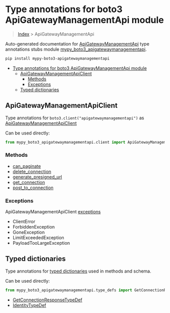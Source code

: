 # Type annotations for boto3 ApiGatewayManagementApi module

> [Index](..) > ApiGatewayManagementApi

Auto-generated documentation for
[ApiGatewayManagementApi](https://boto3.amazonaws.com/v1/documentation/api/1.17.78/reference/services/apigatewaymanagementapi.html#ApiGatewayManagementApi)
type annotations stubs module
[mypy_boto3_apigatewaymanagementapi](https://pypi.org/project/mypy-boto3-apigatewaymanagementapi/).

```bash
pip install mypy-boto3-apigatewaymanagementapi
```

- [Type annotations for boto3 ApiGatewayManagementApi module](#type-annotations-for-boto3-apigatewaymanagementapi-module)
  - [ApiGatewayManagementApiClient](#apigatewaymanagementapiclient)
    - [Methods](#methods)
    - [Exceptions](#exceptions)
  - [Typed dictionaries](#typed-dictionaries)

## ApiGatewayManagementApiClient

Type annotations for `boto3.client("apigatewaymanagementapi")` as
[ApiGatewayManagementApiClient](./client.md)

Can be used directly:

```python
from mypy_boto3_apigatewaymanagementapi.client import ApiGatewayManagementApiClient
```

### Methods

- [can_paginate](./client.md#can_paginate)
- [delete_connection](./client.md#delete_connection)
- [generate_presigned_url](./client.md#generate_presigned_url)
- [get_connection](./client.md#get_connection)
- [post_to_connection](./client.md#post_to_connection)

### Exceptions

ApiGatewayManagementApiClient [exceptions](./client.md#exceptions)

- ClientError
- ForbiddenException
- GoneException
- LimitExceededException
- PayloadTooLargeException

## Typed dictionaries

Type annotations for [typed dictionaries](./type_defs.md) used in methods and
schema.

Can be used directly:

```python
from mypy_boto3_apigatewaymanagementapi.type_defs import GetConnectionResponseTypeDef, ...
```

- [GetConnectionResponseTypeDef](./type_defs.md#getconnectionresponsetypedef)
- [IdentityTypeDef](./type_defs.md#identitytypedef)
